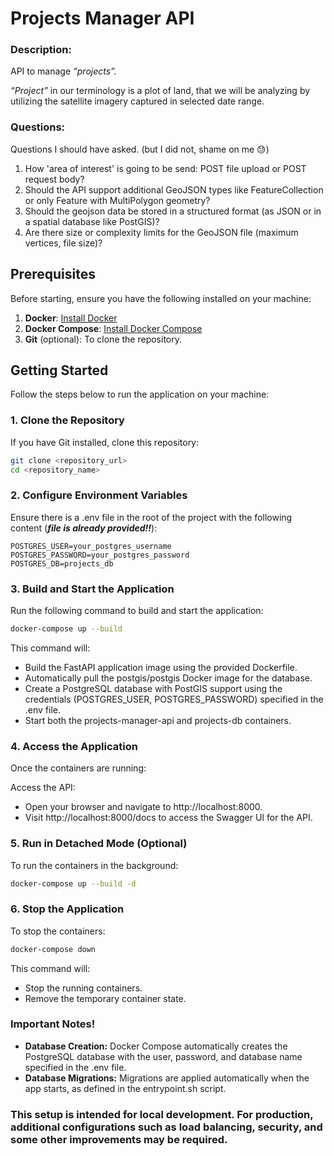 # Projects Manager API

### Description:

API to manage _“projects”._

_“Project”_ in our terminology is a plot of land, that we will be analyzing by utilizing the
satellite imagery captured in selected date range.


### Questions:

Questions I should have asked. (but I did not, shame on me 😓)

1. How 'area of interest' is going to be send: POST file upload or POST request body?
2. Should the API support additional GeoJSON types like FeatureCollection or only Feature with MultiPolygon geometry?
3. Should the geojson data be stored in a structured format (as JSON or in a spatial database like PostGIS)?
4. Are there size or complexity limits for the GeoJSON file (maximum vertices, file size)?


## Prerequisites

Before starting, ensure you have the following installed on your machine:

1. **Docker**: [Install Docker](https://docs.docker.com/get-docker/)
2. **Docker Compose**: [Install Docker Compose](https://docs.docker.com/compose/install/)
3. **Git** (optional): To clone the repository.

## Getting Started

Follow the steps below to run the application on your machine:

### 1. Clone the Repository

If you have Git installed, clone this repository:

```bash
git clone <repository_url>
cd <repository_name>
```

### 2. Configure Environment Variables
Ensure there is a .env file in the root of the project with the following content (**_file is already provided!!_**):
```env
POSTGRES_USER=your_postgres_username
POSTGRES_PASSWORD=your_postgres_password
POSTGRES_DB=projects_db
```

### 3. Build and Start the Application

Run the following command to build and start the application:

```bash
docker-compose up --build
```

This command will:

- Build the FastAPI application image using the provided Dockerfile.
- Automatically pull the postgis/postgis Docker image for the database.
- Create a PostgreSQL database with PostGIS support using the credentials (POSTGRES_USER, POSTGRES_PASSWORD) specified in the .env file.
- Start both the projects-manager-api and projects-db containers.

### 4. Access the Application
Once the containers are running:

Access the API:
- Open your browser and navigate to http://localhost:8000.
- Visit http://localhost:8000/docs to access the Swagger UI for the API.

### 5. Run in Detached Mode (Optional)
To run the containers in the background:

```bash
docker-compose up --build -d
```

### 6. Stop the Application
To stop the containers:

```bash
docker-compose down
```
This command will:
- Stop the running containers.
- Remove the temporary container state.


### Important Notes!
- **Database Creation:** Docker Compose automatically creates the PostgreSQL database with the user, password, and database name specified in the .env file.
- **Database Migrations:** Migrations are applied automatically when the app starts, as defined in the entrypoint.sh script.


### This setup is intended for local development. For production, additional configurations such as load balancing, security, and some other improvements may be required.
